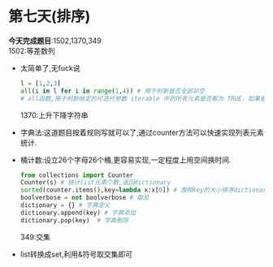# 第七天(排序)

**今天完成题目**:1502,1370,349\
1502:等差数列

*   太简单了,无fuck说

    ```python
    l = [1,2,3]
    all(i in l for i in range(1,4)) # 用于判断是否全部非空
    # all函数,用于判断给定的可迭代参数 iterable 中的所有元素是否都为 TRUE，如果是返回 True，否则返回 False。元素除了是 0、空、None、False 外都算 True。
    ```

    1370:上升下降字符串
* 字典法:这道题目按着规则写就可以了,通过counter方法可以快速实现列表元素统计.
*   桶计数:设立26个字母26个桶,更容易实现,一定程度上用空间换时间.

    ```python
    from collections import Counter
    Counter(s) # 统计list元素个数,返回dictionary
    sorted(counter.items(),key=lambda x:x[0]) # 按照key的大小排序dictionary,第一个参数要iterable
    boolverbose = not boolverbose # 取反
    dictionary = {} # 字典定义
    dictionary.append(key) # 字典添加
    dictionary.pop(key)  # 字典删除
    ```

    349:交集
* list转换成set,利用&符号取交集即可
